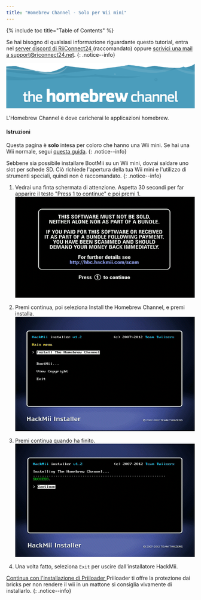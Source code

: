```yaml
---
title: "Homebrew Channel - Solo per Wii mini"
---
```


{% include toc title="Table of Contents" %}

Se hai bisogno di qualsiasi informazione riguardante questo tutorial, entra nel [server discord di RiiConnect24 ](https://discord.gg/rc24)(raccomandato) oppure [scrivici una mail a support@riconnect24.net](mailto:support@riiconnect24.net).
{: .notice--info}

![Logo HBC](/images/hbc.png)

L'Homebrew Channel è dove caricherai le applicazioni homebrew.

#### Istruzioni
Questa pagina è **solo** intesa per coloro che hanno una Wii mini. Se hai una Wii normale, segui [questa guida](hbc).
{: .notice--info}

Sebbene sia possibile installare BootMii su un Wii mini, dovrai saldare uno slot per schede SD. Ciò richiede l'apertura della tua Wii mini e l'utilizzo di strumenti speciali, quindi non è raccomandato.
{: .notice--info}

1. Vedrai una finta schermata di attenzione. Aspetta 30 secondi per far apparire il testo "Press 1 to continue" e poi premi 1. ![Schermata finta](/images/Wii/ScamScreen.png)

1. Premi continua, poi seleziona Install the Homebrew Channel, e premi installa. ![Installa l'Homebrew Channel](/images/Wii/InstallHomebrewChannel.png)

1. Premi continua quando ha finito. ![Installazione dell'Homebrew Channel completata](/images/Wii/SuccessHBC.png)

1. Una volta fatto, seleziona `Exit` per uscire dall'installatore HackMii.

[ Continua con l'installazione di Priiloader ](priiloader) Priiloader ti offre la protezione dai bricks per non rendere il wii in un mattone si consiglia vivamente di installarlo.
{: .notice--info}
